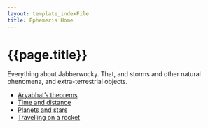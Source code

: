 ```yaml
---
layout: template_indexFile
title: Ephemeris Home
---
```


# {{page.title}}

Everything about Jabberwocky. That, and storms and other natural phenomena, and extra-terrestrial objects.

-  [Aryabhat’s theorems](topics/aryabhat_theorems.md)
-  [Time and distance](topics/time_distance.md)
-  [Planets and stars](topics/planet_stars.md)
-  [Travelling on a rocket](topics/rockets_travelling.md)

